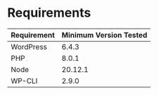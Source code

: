 # Requirements

| Requirement       | Minimum Version Tested |
| :---------------- | :--------------------- |
| WordPress         | 6.4.3                  |
| PHP               | 8.0.1                  |
| Node              | 20.12.1                |
| WP-CLI 			| 2.9.0                  |
